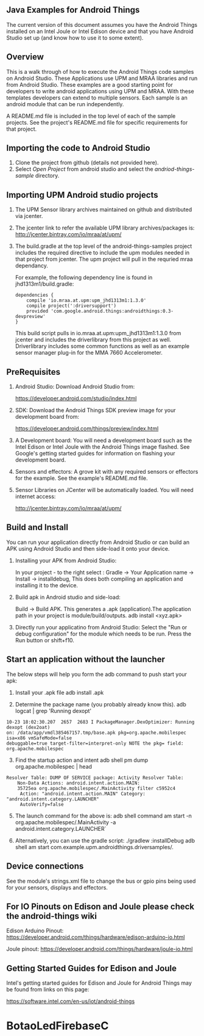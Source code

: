 Java Examples for Android Things
--------------------------------

The current version of this document assumes you have the Android Things installed on an
Intel Joule or Intel Edison device and that you have Android Studio set up (and know how to use
it to some extent).

Overview
--------
This is a walk through of how to execute the Android Things code samples on Android
Studio.  These Applications use UPM and MRAA libraries and run from Android Studio. These
examples are a good starting point for developers to write android applications using UPM
and MRAA. With these templates developers can extend to multiple sensors. Each sample is
an android module that can be run independently.

A README.md file is included in the top level of each of the sample projects. See the
project's README.md file for specific requirements for that project.


Importing the code to Android Studio
------------------------------------

1. Clone the project from github (details not provided here).
2. Select _Open Project_ from android studio and select the _andriod-things-sample_ directory.


Importing UPM Android studio projects
-------------------------------------

1. The UPM Sensor library archives maintained on github and distributed via jcenter.

2. The jcenter link to refer the available UPM library archives/packages is:
   http://jcenter.bintray.com/io/mraa/at/upm/

3. The build.gradle at the top level of the android-things-samples project includes the
   required directive to include the upm modules needed in that project from jcenter. The
   upm project will pull in the requried mraa dependancy.

   For example, the following dependency line is found in jhd1313m1/build.gradle:

   ````
   dependencies {
       compile 'io.mraa.at.upm:upm_jhd1313m1:1.3.0'
       compile project(':driversupport')
       provided 'com.google.android.things:androidthings:0.3-devpreview'
   }
    ````

   This build script pulls in io.mraa.at.upm:upm_jhd1313m1:1.3.0 from jcenter and includes the
   driverlibrary from this project as well. Driverlibrary includes some common functions as well as
   an example sensor manager plug-in for the MMA 7660 Accelerometer.


PreRequisites
-------------
1. Android Studio: Download Android Studio from:

   https://developer.android.com/studio/index.html

2. SDK: Download the Android Things SDK preview image for your development board from:

   https://developer.android.com/things/preview/index.html

3. A Development board: You will need a development board such as the Intel Edison or Intel Joule
   with the Android Things image flashed. See Google's getting started guides for information on
   flashing  your development board.

4. Sensors and effectors: A grove kit with any required sensors or effectors for the example.
   See the example's README.md file.

5. Sensor Libraries on JCenter will be automatically loaded. You will need internet access:

   http://jcenter.bintray.com/io/mraa/at/upm/


Build and Install
-----------------

You can run your application directly from Android Studio or can build an APK using Android Studio
and then side-load it onto your device.

1. Installing your APK from Android Studio:

    In your project - to the right select :
    Gradle -> Your Application name -> Install -> installdebug,
    This does both compiling an application and installing it to the device.

2. Build apk in Android studio and side-load:

    Build -> Build APK.
    This generates a .apk (application).The application path in your project is
    module/build/outputs.
      adb install <xyz.apk>

3. Directly run your applicatino from Android Studio:
    Select the "Run or debug configuration" for the module which needs to be run.
    Press the Run button or shift+f10.


Start an application without the launcher
-----------------------------------------

The below steps will help you form the adb command to push start your apk:

1. Install your .apk file
   adb install <filename>.apk

2. Determine the package name (you probably already know this).
   adb logcat | grep 'Running dexopt'
 ````
 10-23 18:02:30.207  2657  2683 I PackageManager.DexOptimizer: Running dexopt (dex2oat)
 on: /data/app/vmdl385467157.tmp/base.apk pkg=org.apache.mobilespec isa=x86 vmSafeMode=false
 debuggable=true target-filter=interpret-only NOTE the pkg= field: org.apache.mobilespec
 ````

3. Find the startup action and intent
   adb shell pm dump org.apache.mobilespec | head
 ````
 Resolver Table: DUMP OF SERVICE package: Activity Resolver Table:
	 Non-Data Actions: android.intent.action.MAIN:
	 35725ea org.apache.mobilespec/.MainActivity filter c5952c4
	  Action: "android.intent.action.MAIN" Category: "android.intent.category.LAUNCHER"
	  AutoVerify=false
 ````

5. The launch command for the above is:
   adb shell command am start -n org.apache.mobilespec/.MainActivity -a android.intent.category.LAUNCHER`

6. Alternatively, you can use the gradle script:
   ./gradlew <module>:installDebug adb shell am start com.example.upm.androidthings.driversamples/.<ModuleActivity>


Device connections
------------------
See the module's strings.xml file to change the bus or gpio pins being used for your sensors,
displays and effectors.


For IO Pinouts on Edison and Joule please check the android-things wiki
-----------------------------------------------------------------------
Edison Arduino Pinout: https://developer.android.com/things/hardware/edison-arduino-io.html

Joule pinout: https://developer.android.com/things/hardware/joule-io.html


Getting Started Guides for Edison and Joule
-------------------------------------------
Intel's getting started guides for Edison and Joule for Android Things may be found from
links on this page:

  https://software.intel.com/en-us/iot/android-things

# BotaoLedFirebaseC
